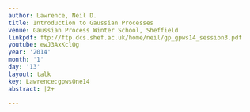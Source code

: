 ```yaml
---
author: Lawrence, Neil D.
title: Introduction to Gaussian Processes
venue: Gaussian Process Winter School, Sheffield
linkpdf: ftp://ftp.dcs.shef.ac.uk/home/neil/gp_gpws14_session3.pdf
youtube: ewJ3AxKclOg
year: '2014'
month: '1'
day: '13'
layout: talk
key: Lawrence:gpwsOne14
abstract: |2+

---
```

